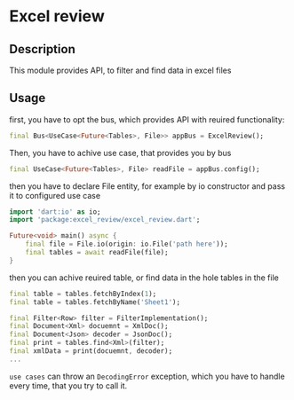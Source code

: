 # Excel review

## Description

This module provides API, to filter and find data in excel files

## Usage

first, you have to opt the bus, which provides API with reuired functionality: 
```dart
final Bus<UseCase<Future<Tables>, File>> appBus = ExcelReview();
```

Then, you have to achive use case, that provides you by bus
```dart
final UseCase<Future<Tables>, File> readFile = appBus.config();
```

then you have to declare File entity, for example by io constructor and pass it to configured use case
```dart
import 'dart:io' as io;
import 'package:excel_review/excel_review.dart';

Future<void> main() async {
    final file = File.io(origin: io.File('path here'));
    final tables = await readFile(file);
}
```

then you can achive reuired table, or find data in the hole tables in the file
```dart
final table = tables.fetchByIndex(1);
final table = tables.fetchByName('Sheet1');

final Filter<Row> filter = FilterImplementation();
final Document<Xml> docuemnt = XmlDoc();
final Document<Json> decoder = JsonDoc();
final print = tables.find<Xml>(filter);
final xmlData = print(docuemnt, decoder);
...
```

`use cases` can throw an `DecodingError` exception, which you have to handle every time, that you try to call it.